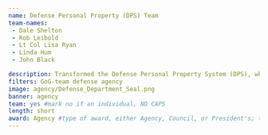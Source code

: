 ```yaml
---
name: Defense Personal Property (DPS) Team
team-names: 
 - Dale Shelton
 - Rob Leibold
 - Lt Col Lisa Ryan
 - Linda Hum
 - John Black

description: Transformed the Defense Personal Property System (DPS), which manages military and DoD civilian relocation and personal property storage. The new system cut  hosting costs in half and increased DPS reliability to 98.9%.
filters: GoG-team defense agency
image: agency/Defense_Department_Seal.png
banner: agency
team: yes #mark no if an individual, NO CAPS 
length: short
award: Agency #type of award, either Agency, Council, or President's; this is case sensitive so make sure to match the options listed exactly. This section generates the format of the card
---
```

